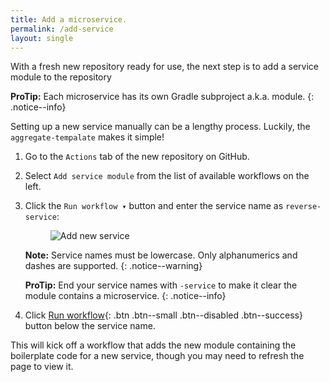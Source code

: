 ```yaml
---
title: Add a microservice.
permalink: /add-service
layout: single
---
```


With a fresh new repository ready for use, the next step is to add a service module to the repository 

**ProTip:** Each microservice has its own Gradle subproject a.k.a. module.
{: .notice--info}

Setting up a new service manually can be a lengthy process. Luckily, the `aggregate-tempalate` makes it simple!

1. Go to the `Actions` tab of the new repository on GitHub.
2. Select `Add service module` from the list of available workflows on the left.
3. Click the `Run workflow ▾` button and enter the service name as `reverse-service`: 
   <figure>
     <img src="{{ '/assets/images/creek-add-service.png' | relative_url }}" alt="Add new service">
   </figure>

   **Note:** Service names must be lowercase. Only alphanumerics and dashes are supported.
   {: .notice--warning}

   **ProTip:** End your service names with `-service` to make it clear the module contains a microservice.
   {: .notice--info}
4. Click [Run workflow](){: .btn .btn--small .btn--disabled .btn--success} button below the service name.

This will kick off a workflow that adds the new module containing the boilerplate code for a new service,
though you may need to refresh the page to view it.

